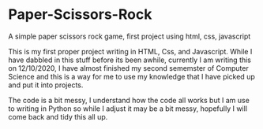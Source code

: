 # Paper-Scissors-Rock
A simple paper scissors rock game, first project using html, css, javascript

This is my first proper project writing in HTML, Css, and Javascript. 
While I have dabbled in this stuff before its been awhile, currently I am writing this on 12/10/2020, I have almost finished my second sememster of Computer Science and this is a way for me to use my knowledge that I have picked up and put it into projects. 

The code is a bit messy, I understand how the code all works but I am use to writing in Python so while I adjust it may be a bit messy, hopefully I will come back and tidy this all up. 